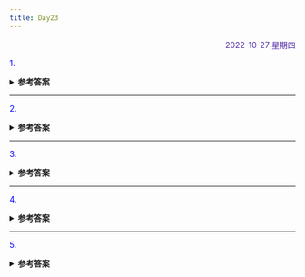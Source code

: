 ```yaml
---
title: Day23
---
```


<div align="right" style="color:#512DA8">2022-10-27 星期四</div> 

> 

<p style="color:blue">1. </p>
<details>
<summary><b>参考答案</b></summary>


</details>

<hr/>
<p style="color:blue">2.  </p>
<details>
<summary><b>参考答案</b></summary>

</details>

<hr/>
<p style="color:blue">3. </p>
<details>
<summary><b>参考答案</b></summary>

</details>

<hr/>
<p style="color:blue">4. </p>

<details>
<summary><b>参考答案</b></summary>

</details>

<hr/>
<p style="color:blue">5. </p>

<details>
<summary><b>参考答案</b></summary>


</details>

<comment/>
